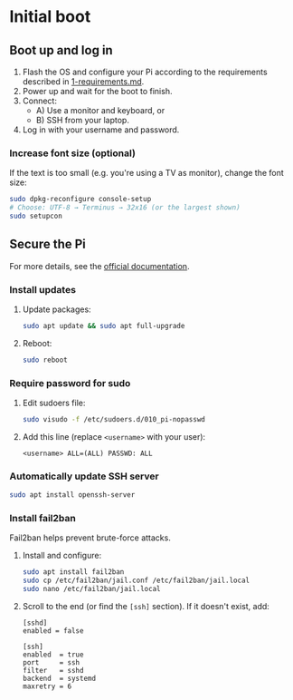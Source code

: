 # Initial boot

## Boot up and log in

1. Flash the OS and configure your Pi according to the requirements described in [1-requirements.md](/docs/1-requirements.md).
2. Power up and wait for the boot to finish.
3. Connect:
   - A) Use a monitor and keyboard, or
   - B) SSH from your laptop.
4. Log in with your username and password.

### Increase font size (optional)

If the text is too small (e.g. you're using a TV as monitor), change the font size:

```bash
sudo dpkg-reconfigure console-setup
# Choose: UTF-8 → Terminus → 32x16 (or the largest shown)
sudo setupcon
```

## Secure the Pi

For more details, see the [official documentation](https://www.raspberrypi.com/documentation/computers/configuration.html#secure-your-raspberry-pi).

### Install updates

1. Update packages:
   ```bash
   sudo apt update && sudo apt full-upgrade
   ```
2. Reboot:
   ```bash
   sudo reboot
   ```

### Require password for sudo

1. Edit sudoers file:
   ```bash
   sudo visudo -f /etc/sudoers.d/010_pi-nopasswd
   ```
2. Add this line (replace `<username>` with your user):
   ```
   <username> ALL=(ALL) PASSWD: ALL
   ```

### Automatically update SSH server

```bash
sudo apt install openssh-server
```

### Install fail2ban

Fail2ban helps prevent brute-force attacks.

1. Install and configure:
   ```bash
   sudo apt install fail2ban
   sudo cp /etc/fail2ban/jail.conf /etc/fail2ban/jail.local
   sudo nano /etc/fail2ban/jail.local
   ```
2. Scroll to the end (or find the `[ssh]` section). If it doesn't exist, add:

   ```
   [sshd]
   enabled = false

   [ssh]
   enabled  = true
   port     = ssh
   filter   = sshd
   backend  = systemd
   maxretry = 6
   ```
